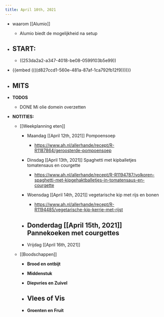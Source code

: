 ```yaml
---
title: April 10th, 2021
---
```


- waarom [[Alumio]] 
	 - Alumio biedt de mogelijkheid na setup 

- **START:**
	 - 

	 - ((253da2a2-a347-4018-be08-0599103b5e99))

- {{embed  ((((d827ccd1-560e-481a-87af-1ca792fb12f9))))}}

- **MITS**
	 - 

- **TODOS**
	 - DONE Mi olie domein overzetten

- **NOTITIES:**
	 - [[Weekplanning eten]]
		 - Maandag [[April 12th, 2021]] Pompoensoep
			 - https://www.ah.nl/allerhande/recept/R-R1187864/geroosterde-pompoensoep

		 - Dinsdag [[April 13th, 2021]] Spaghetti met kipballetjes tomatensaus en courgette
			 - https://www.ah.nl/allerhande/recept/R-R1194787/volkoren-spaghetti-met-kipgehaktballetjes-in-tomatensaus-en-courgette

		 - Woensdag [[April 14th, 2021]] vegetarische kip met rijs en bonen
			 - https://www.ah.nl/allerhande/recept/R-R1194485/vegetarische-kip-kerrie-met-rijst

		 - Donderdag [[April 15th, 2021]] Pannekoeken met courgettes
			 - 

		 - Vrijdag [[April 16th, 2021]]

	 - [[Boodschappen]]
		 - **Brood en ontbijt**

		 - **Middenstuk**

		 - **Diepvries en Zuivel**

		 - **Vlees of Vis**
			 - 

		 - **Groenten en Fruit**
